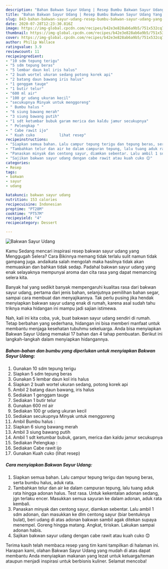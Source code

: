 ```yaml
---
description: "Bahan Bakwan Sayur Udang | Resep Bumbu Bakwan Sayur Udang Yang Bikin Ngiler"
title: "Bahan Bakwan Sayur Udang | Resep Bumbu Bakwan Sayur Udang Yang Bikin Ngiler"
slug: 843-bahan-bakwan-sayur-udang-resep-bumbu-bakwan-sayur-udang-yang-bikin-ngiler
date: 2020-07-28T12:23:30.816Z
image: https://img-global.cpcdn.com/recipes/b42e3e828ab6a9b5/751x532cq70/bakwan-sayur-udang-foto-resep-utama.jpg
thumbnail: https://img-global.cpcdn.com/recipes/b42e3e828ab6a9b5/751x532cq70/bakwan-sayur-udang-foto-resep-utama.jpg
cover: https://img-global.cpcdn.com/recipes/b42e3e828ab6a9b5/751x532cq70/bakwan-sayur-udang-foto-resep-utama.jpg
author: Philip Wallace
ratingvalue: 3.9
reviewcount: 11
recipeingredient:
- "10 sdm tepung terigu"
- "5 sdm tepung beras"
- "5 lembar daun kol iris halus"
- "2 buah wortel ukuran sedang potong korek api"
- "2 batang daun bawang iris halus"
- "1 genggam tauge"
- "1 butir telur"
- "600 ml air"
- "100 gr udang ukuran kecil"
- "secukupnya Minyak untuk menggoreng"
- " Bumbu halus "
- "6 siung bawang merah"
- "3 siung bawang putih"
- "1 sdt ketumbar bubuk garam merica dan kaldu jamur secukupnya"
- " Pelengkap "
- " Cabe rawit ijo"
- " Kuah cuko           lihat resep"
recipeinstructions:
- "Siapkan semua bahan. Lalu campur tepung terigu dan tepung beras, serta bumbu halus, aduk rata."
- "Tambahkan telur dan air ke dalam campuran tepung, lalu tuang aduk rata hingga adonan halus. Test rasa. Untuk kekentalan adonan sedang, jgn terlaku encer. Masukkan semua sayuran ke dalam adonan, aduk rata kembali."
- "Panaskan minyak dan centong sayur, diamkan sebentar. Lalu ambil 1 sdm adonan, dan masukkan ke dlm centong sayur (biar bentuknya bulat), beri udang di atas adonan bakwan sambil agak ditekan supaya menempel. Goreng hingga matang. Angkat, tiriskan. Lakukan sampai adonan habis."
- "Sajikan bakwan sayur udang dengan cabe rawit atau kuah cuko 😊"
categories:
- Resep
tags:
- bakwan
- sayur
- udang

katakunci: bakwan sayur udang 
nutrition: 153 calories
recipecuisine: Indonesian
preptime: "PT28M"
cooktime: "PT57M"
recipeyield: "4"
recipecategory: Dessert

---
```



![Bakwan Sayur Udang](https://img-global.cpcdn.com/recipes/b42e3e828ab6a9b5/751x532cq70/bakwan-sayur-udang-foto-resep-utama.jpg)

Kamu Sedang mencari inspirasi resep bakwan sayur udang yang Menggugah Selera? Cara Bikinnya memang tidak terlalu sulit namun tidak gampang juga. andaikata salah mengolah maka hasilnya tidak akan memuaskan dan bahkan tidak sedap. Padahal bakwan sayur udang yang enak selayaknya mempunyai aroma dan cita rasa yang dapat memancing selera kita.

Banyak hal yang sedikit banyak mempengaruhi kualitas rasa dari bakwan sayur udang, pertama dari jenis bahan, selanjutnya pemilihan bahan segar, sampai cara membuat dan menyajikannya. Tak perlu pusing jika hendak menyiapkan bakwan sayur udang enak di rumah, karena asal sudah tahu triknya maka hidangan ini mampu jadi sajian istimewa.




Nah, kali ini kita coba, yuk, buat bakwan sayur udang sendiri di rumah. Tetap berbahan yang sederhana, hidangan ini bisa memberi manfaat untuk membantu menjaga kesehatan tubuhmu sekeluarga. Anda bisa menyiapkan Bakwan Sayur Udang memakai 17 bahan dan 4 tahap pembuatan. Berikut ini langkah-langkah dalam menyiapkan hidangannya.

<!--inarticleads1-->

##### Bahan-bahan dan bumbu yang diperlukan untuk menyiapkan Bakwan Sayur Udang:

1. Gunakan 10 sdm tepung terigu
1. Siapkan 5 sdm tepung beras
1. Gunakan 5 lembar daun kol iris halus
1. Siapkan 2 buah wortel ukuran sedang, potong korek api
1. Ambil 2 batang daun bawang, iris halus
1. Sediakan 1 genggam tauge
1. Sediakan 1 butir telur
1. Gunakan 600 ml air
1. Sediakan 100 gr udang ukuran kecil
1. Sediakan secukupnya Minyak untuk menggoreng
1. Ambil  Bumbu halus :
1. Siapkan 6 siung bawang merah
1. Ambil 3 siung bawang putih
1. Ambil 1 sdt ketumbar bubuk, garam, merica dan kaldu jamur secukupnya
1. Sediakan  Pelengkap :
1. Sediakan  Cabe rawit ijo
1. Gunakan  Kuah cuko           (lihat resep)




<!--inarticleads2-->

##### Cara menyiapkan Bakwan Sayur Udang:

1. Siapkan semua bahan. Lalu campur tepung terigu dan tepung beras, serta bumbu halus, aduk rata.
1. Tambahkan telur dan air ke dalam campuran tepung, lalu tuang aduk rata hingga adonan halus. Test rasa. Untuk kekentalan adonan sedang, jgn terlaku encer. Masukkan semua sayuran ke dalam adonan, aduk rata kembali.
1. Panaskan minyak dan centong sayur, diamkan sebentar. Lalu ambil 1 sdm adonan, dan masukkan ke dlm centong sayur (biar bentuknya bulat), beri udang di atas adonan bakwan sambil agak ditekan supaya menempel. Goreng hingga matang. Angkat, tiriskan. Lakukan sampai adonan habis.
1. Sajikan bakwan sayur udang dengan cabe rawit atau kuah cuko 😊




Terima kasih telah membaca resep yang tim kami tampilkan di halaman ini. Harapan kami, olahan Bakwan Sayur Udang yang mudah di atas dapat membantu Anda menyiapkan makanan yang lezat untuk keluarga/teman ataupun menjadi inspirasi untuk berbisnis kuliner. Selamat mencoba!
